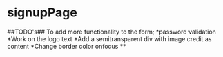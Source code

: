 # signupPage

##TODO's##
To add more functionality to the form;
*password validation
*Work on the logo text
*Add a semitransparent div with image credit as content
*Change border color onfocus
**
